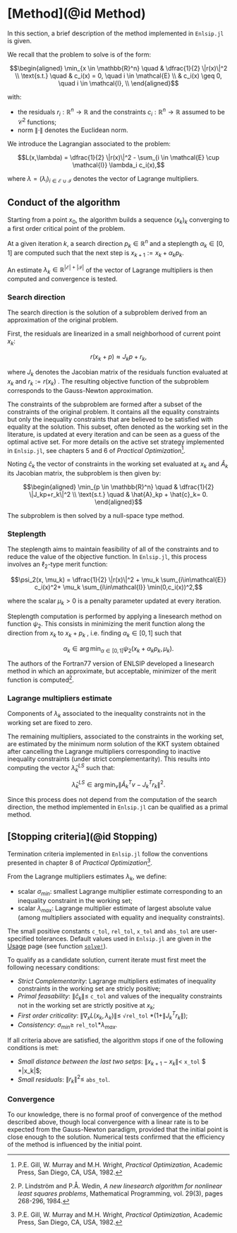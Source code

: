 # [Method](@id Method)

In this section, a brief description of the method implemented in `Enlsip.jl` is given.

We recall that the problem to solve is of the form:

```math
\begin{aligned}
\min_{x \in \mathbb{R}^n} \quad &  \dfrac{1}{2} \|r(x)\|^2 \\
\text{s.t.} \quad & c_i(x) = 0, \quad i \in \mathcal{E} \\
& c_i(x) \geq 0, \quad i \in \mathcal{I}, \\
\end{aligned}
```

with:

* the residuals $r_i:\mathbb{R}^n\rightarrow\mathbb{R}$ and the constraints $c_i:\mathbb{R}^n\rightarrow\mathbb{R}$ assumed to be $\mathcal{C}^2$ functions;
* norm $\|\cdot\|$ denotes the Euclidean norm.

We introduce the Lagrangian associated to the problem:

```math
L(x,\lambda) = \dfrac{1}{2} \|r(x)\|^2 - \sum_{i \in \mathcal{E} \cup \mathcal{I}} \lambda_i c_i(x),
```

where $\lambda = \left(\lambda_i\right)_{i\in \mathcal{E} \cup \mathcal{I}}$ denotes the vector of Lagrange multipliers.

## Conduct of the algorithm

Starting from a point $x_0$, the algorithm builds a sequence $(x_k)_k$ converging to a first order critical point of the problem.

At a given iteration $k$, a search direction $p_k\in\mathbb{R}^n$ and a steplength $\alpha_k\in[0,1]$ are computed such that the next step is $x_{k+1}:=x_k+\alpha_kp_k$.

An estimate $\lambda_{k}\in\mathbb{R}^{|\mathcal{E}| + |\mathcal{I}|}$ of the vector of Lagrange multipliers is then computed and convergence is tested.

### Search direction

The search direction is the solution of a subproblem derived from an approximation of the original problem.

First, the residuals are linearized in a small neighborhood of current point $x_k$:

$$r(x_k+p)\approx J_kp+r_k,$$

where $J_k$ denotes the Jacobian matrix of the residuals function evaluated at $x_k$ and $r_k:=r(x_k)$ . The resulting objective function of the subproblem corresponds to the Gauss-Newton approximation.

The constraints of the subproblem are formed after a subset of the constraints of the original problem. It contains all the equality constraints but only the inequality constraints that are believed to be satisfied with equality at the solution. This subset, often denoted as the working set in the literature, is updated at every iteration and can be seen as a guess of the optimal active set. For more details on the active set strategy implemented in `Enlsip.jl`, see chapters 5 and 6 of *Practical Optimization*[^GMW82].

Noting $\hat{c}_k$ the vector of constraints in the working set evaluated at $x_k$ and $\hat{A}_k$ its Jacobian matrix, the subproblem is then given by:

```math
\begin{aligned}
\min_{p \in \mathbb{R}^n} \quad &  \dfrac{1}{2} \|J_kp+r_k\|^2 \\
\text{s.t.} \quad & \hat{A}_kp + \hat{c}_k= 0.
\end{aligned}
```

The subproblem is then solved by a null-space type method.

### Steplength

The steplength aims to maintain feasibility  of all of the constraints and to reduce the value of the objective function. In `Enlsip.jl`, this process involves an $\ell_2$-type merit function:

$$\psi_2(x, \mu_k) = \dfrac{1}{2} \|r(x)\|^2 +  \mu_k \sum_{i\in\mathcal{E}} c_i(x)^2+  \mu_k \sum_{i\in\mathcal{I}}  \min(0,c_i(x))^2,$$

where the scalar $\mu_k > 0$ is a penalty parameter updated at every iteration.

Steplength computation is performed by applying a linesearch method on function $\psi_2$. This consists in minimizing the merit function along the direction from $x_k$ to $x_k+p_k$ , i.e. finding $\alpha_k\in[0,1]$ such that

$$\alpha_k \in \arg\min_{\alpha \in [0,1]} \psi_2(x_k+\alpha_kp_k, \mu_k).$$

The authors of the Fortran77 version of ENLSIP developed a linesearch method in which an approximate, but acceptable, minimizer of the merit function is computed[^LW84].

### Lagrange multipliers estimate

Components of $\lambda_k$ associated to the inequality constraints not in the working set are fixed to zero.

The remaining multipliers, associated to the constraints in the working set, are estimated by the minimum norm solution of the KKT system obtained after cancelling the Lagrange multipliers corresponding to inactive inequality constraints (under strict complementarity). This results into computing the vector $\hat{\lambda}_k^{LS}$ such that:

```math
\hat{\lambda}_k^{LS} \in \arg\min_v \|\hat{A}_k^T v - J_k^Tr_k\|^2.
```

Since this process does not depend from the computation of the search direction, the method implemented in `Enlsip.jl` can be qualified as a primal method.

## [Stopping criteria](@id Stopping)

Termination criteria implemented in `Enlsip.jl` follow the conventions presented in chapter 8 of *Practical Optimization*[^GMW82].

From the Lagrange multipliers estimates $\lambda_k$, we define:

* scalar $\sigma_{min}$: smallest Lagrange multiplier estimate corresponding to an inequality constraint in the working set;
* scalar $\lambda_{max}$: Lagrange multiplier estimate of largest absolute value (among multipliers associated with equality and inequality constraints).

The small positive constants `c_tol`, `rel_tol`, `x_tol` and `abs_tol` are user-specified tolerances. Default values used in `Enlsip.jl` are given in the [Usage](@ref) page (see function [`solve!`](@ref)).

To qualify as a candidate solution, current iterate must first meet the following necessary conditions:

* *Strict Complementarity*: Lagrange multipliers estimates of inequality constraints in the working set are stricly positive;
* *Primal feasability*: $\|\hat{c}_k\| \leq$ `c_tol` and values of the inequality constraints not in the working set are strictly positive at $x_k$;
* *First order criticality*: $\|\nabla_x L(x_k,\lambda_k)\| \leq$ `√rel_tol` $* \left(1+\|J^T_kr_k\|\right)$;
* *Consistency*: $\sigma_{min} \geq$ `rel_tol`$* \lambda_{max}$.

If all criteria above are satisfied, the algorithm stops if one of the following conditions is met:

* *Small distance between the last two setps*: $\|x_{k+1}-x_k\|<$ `x_tol` $ *\|x_k\|$;
* *Small residuals*: $\|r_k\|^2 \leq$ `abs_tol`.

### Convergence

To our knowledge, there is no formal proof of convergence of the method described above, though local convergence with a linear rate is to be expected from the Gauss-Newton paradigm, provided that the initial point is close enough to the solution. Numerical tests confirmed that the efficiency of the method is influenced by the initial point.

[^GMW82]:  P.E. Gill, W. Murray and M.H. Wright, *Practical Optimization*, Academic Press, San Diego, CA, USA, 1982.

[^LW84]: P. Lindström and P.Å. Wedin, *A new linesearch algorithm for nonlinear least squares problems*, Mathematical Programming, vol. 29(3), pages 268-296, 1984.
